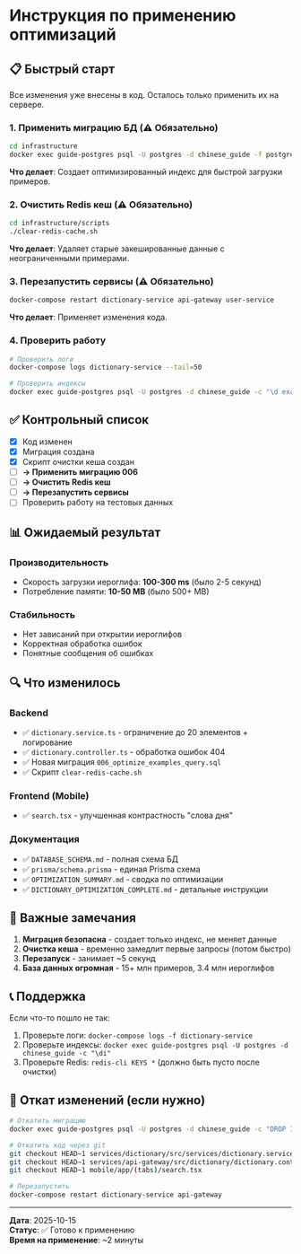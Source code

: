 # Инструкция по применению оптимизаций

## 📋 Быстрый старт

Все изменения уже внесены в код. Осталось только применить их на сервере.

### 1. Применить миграцию БД (⚠️ Обязательно)

```bash
cd infrastructure
docker exec guide-postgres psql -U postgres -d chinese_guide -f postgres/migrations/006_optimize_examples_query.sql
```

**Что делает**: Создает оптимизированный индекс для быстрой загрузки примеров.

### 2. Очистить Redis кеш (⚠️ Обязательно)

```bash
cd infrastructure/scripts
./clear-redis-cache.sh
```

**Что делает**: Удаляет старые закешированные данные с неограниченными примерами.

### 3. Перезапустить сервисы (⚠️ Обязательно)

```bash
docker-compose restart dictionary-service api-gateway user-service
```

**Что делает**: Применяет изменения кода.

### 4. Проверить работу

```bash
# Проверить логи
docker-compose logs dictionary-service --tail=50

# Проверить индексы
docker exec guide-postgres psql -U postgres -d chinese_guide -c "\d examples"
```

## ✅ Контрольный список

- [x] Код изменен
- [x] Миграция создана
- [x] Скрипт очистки кеша создан
- [ ] **→ Применить миграцию 006**
- [ ] **→ Очистить Redis кеш**
- [ ] **→ Перезапустить сервисы**
- [ ] Проверить работу на тестовых данных

## 📊 Ожидаемый результат

### Производительность
- Скорость загрузки иероглифа: **100-300 ms** (было 2-5 секунд)
- Потребление памяти: **10-50 MB** (было 500+ MB)

### Стабильность
- Нет зависаний при открытии иероглифов
- Корректная обработка ошибок
- Понятные сообщения об ошибках

## 🔍 Что изменилось

### Backend
- ✅ `dictionary.service.ts` - ограничение до 20 элементов + логирование
- ✅ `dictionary.controller.ts` - обработка ошибок 404
- ✅ Новая миграция `006_optimize_examples_query.sql`
- ✅ Скрипт `clear-redis-cache.sh`

### Frontend (Mobile)
- ✅ `search.tsx` - улучшенная контрастность "слова дня"

### Документация
- ✅ `DATABASE_SCHEMA.md` - полная схема БД
- ✅ `prisma/schema.prisma` - единая Prisma схема
- ✅ `OPTIMIZATION_SUMMARY.md` - сводка по оптимизации
- ✅ `DICTIONARY_OPTIMIZATION_COMPLETE.md` - детальные инструкции

## 🚨 Важные замечания

1. **Миграция безопасна** - создает только индекс, не меняет данные
2. **Очистка кеша** - временно замедлит первые запросы (потом быстро)
3. **Перезапуск** - занимает ~5 секунд
4. **База данных огромная** - 15+ млн примеров, 3.4 млн иероглифов

## 📞 Поддержка

Если что-то пошло не так:

1. Проверьте логи: `docker-compose logs -f dictionary-service`
2. Проверьте индексы: `docker exec guide-postgres psql -U postgres -d chinese_guide -c "\di"`
3. Проверьте Redis: `redis-cli KEYS *` (должно быть пусто после очистки)

## 🔄 Откат изменений (если нужно)

```bash
# Откатить миграцию
docker exec guide-postgres psql -U postgres -d chinese_guide -c "DROP INDEX IF EXISTS idx_examples_character_id_created;"

# Откатить код через git
git checkout HEAD~1 services/dictionary/src/services/dictionary.service.ts
git checkout HEAD~1 services/api-gateway/src/dictionary/dictionary.controller.ts
git checkout HEAD~1 mobile/app/(tabs)/search.tsx

# Перезапустить
docker-compose restart dictionary-service api-gateway
```

---

**Дата**: 2025-10-15  
**Статус**: ✅ Готово к применению  
**Время на применение**: ~2 минуты

